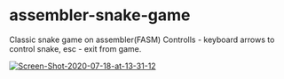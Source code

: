 # assembler-snake-game
Classic snake game on assembler(FASM)
Controlls - keyboard arrows to control snake, esc - exit from game.

<a href="https://ibb.co/SxbYgSb"><img src="https://i.ibb.co/j5m0Ytm/Screen-Shot-2020-07-18-at-13-31-12.png" alt="Screen-Shot-2020-07-18-at-13-31-12" border="0" /></a>
